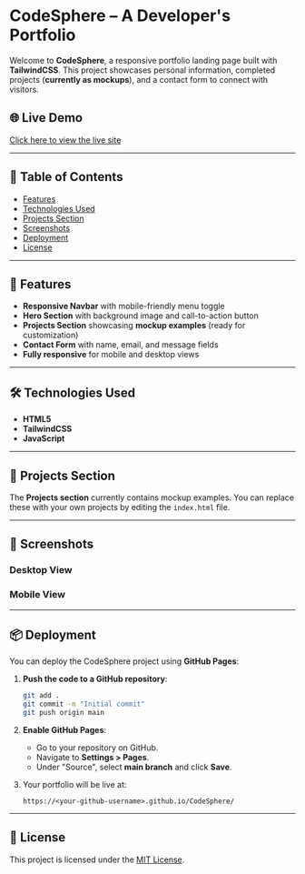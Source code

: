 # CodeSphere – A Developer's Portfolio

Welcome to **CodeSphere**, a responsive portfolio landing page built with **TailwindCSS**. This project showcases personal information, completed projects (**currently as mockups**), and a contact form to connect with visitors.

## 🌐 Live Demo  
[Click here to view the live site](https://<your-github-username>.github.io/CodeSphere/)

---

## 📑 Table of Contents
- [Features](#features)
- [Technologies Used](#technologies-used)
- [Projects Section](#projects-section)
- [Screenshots](#screenshots)
- [Deployment](#deployment)
- [License](#license)

---

## 🎯 Features
- **Responsive Navbar** with mobile-friendly menu toggle  
- **Hero Section** with background image and call-to-action button  
- **Projects Section** showcasing **mockup examples** (ready for customization)  
- **Contact Form** with name, email, and message fields  
- **Fully responsive** for mobile and desktop views  

---

## 🛠️ Technologies Used
- **HTML5**  
- **TailwindCSS**  
- **JavaScript**

---

## 📂 Projects Section

The **Projects section** currently contains mockup examples. You can replace these with your own projects by editing the `index.html` file.

---

## 📸 Screenshots

### Desktop View  
### Mobile View  

---

## 📦 Deployment

You can deploy the CodeSphere project using **GitHub Pages**:

1. **Push the code to a GitHub repository**:

    ```bash
    git add .
    git commit -m "Initial commit"
    git push origin main
    ```

2. **Enable GitHub Pages**:
    - Go to your repository on GitHub.
    - Navigate to **Settings > Pages**.
    - Under "Source", select **main branch** and click **Save**.

3. Your portfolio will be live at:

    ```
    https://<your-github-username>.github.io/CodeSphere/
    ```

---

## 📝 License

This project is licensed under the [MIT License](https://opensource.org/licenses/MIT).
